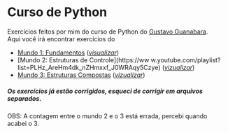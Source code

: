 # Curso de Python
Exercícios feitos por mim do curso de Python do [Gustavo Guanabara](https://www.youtube.com/user/cursosemvideo).  
Aqui você irá encontrar exercícios do
* [Mundo 1: Fundamentos](https://www.youtube.com/playlist?list=PLHz_AreHm4dlKP6QQCekuIPky1CiwmdI6) ([_visualizar_](https://github.com/Kaigo11k/Exercicios-Python/tree/master/Mundo%20-%2001))
* [Mundo 2: Estruturas de Controle](https://ww w.youtube.com/playlist?list=PLHz_AreHm4dk_nZHmxxf_J0WRAqy5Czye) ([_vizualizar_](https://github.com/Kaigo11k/Exercicios-Python/tree/master/Mundo%20-%2002))
* [Mundo 3: Estruturas Compostas](https://www.youtube.com/playlist?list=PLHz_AreHm4dksnH2jVTIVNviIMBVYyFnH) ([_vizualizar_](https://github.com/Kaigo11k/Exercicios-Python/tree/master/Mundo%20-%2003))
 
##### Os exercícios já estão corrigidos, esqueci de corrigir em arquivos separados.
OBS: A contagem entre o mundo 2 e o 3 está errada, percebi quando acabei o 3.
